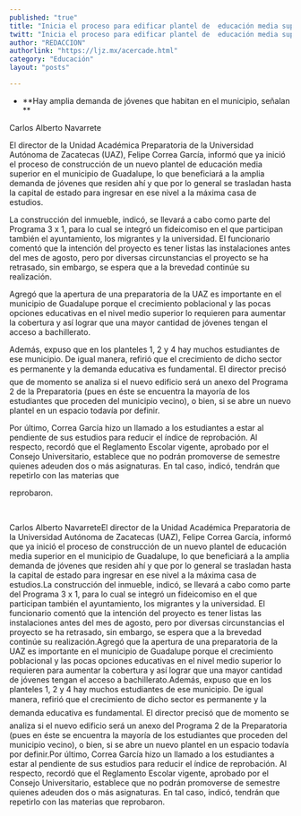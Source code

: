 ```yaml
---
published: "true"
title: "Inicia el proceso para edificar plantel de  educación media superior en Guadalupe"
twitt: "Inicia el proceso para edificar plantel de  educación media superior en Guadalupe"
author: "REDACCION"
authorlink: "https://ljz.mx/acercade.html"
category: "Educación"
layout: "posts"

---
```


*   **Hay amplia demanda de jóvenes que habitan en el municipio, señalan **


  
  
  
  
  



  Carlos Alberto Navarrete



  El director de la Unidad Académica Preparatoria de la Universidad Autónoma de Zacatecas (UAZ), Felipe Correa García, informó que ya inició el proceso de construcción de un nuevo plantel de educación media superior en el municipio de Guadalupe, lo que beneficiará a la amplia demanda de jóvenes que residen ahí y que por lo general se trasladan hasta la capital de estado para ingresar en ese nivel a la máxima casa de estudios.



  La construcción del inmueble, indicó, se llevará a cabo como parte del Programa 3 x 1, para lo cual se integró un fideicomiso en el que participan también el ayuntamiento, los migrantes y la universidad. El funcionario comentó que la intención del proyecto es tener listas las instalaciones antes del mes de agosto, pero por diversas circunstancias el proyecto se ha retrasado, sin embargo, se espera que a la brevedad continúe su realización.



  Agregó que la apertura de una preparatoria de la UAZ es importante en el municipio de Guadalupe porque el crecimiento poblacional y las pocas opciones educativas en el nivel medio superior lo requieren para aumentar la cobertura y así lograr que una mayor cantidad de jóvenes tengan el acceso a bachillerato.



  Además, expuso que en los planteles 1, 2 y 4 hay muchos estudiantes de ese municipio. De igual manera, refirió que el crecimiento de dicho sector es permanente y la demanda educativa es fundamental. El director precisó que de momento se analiza si el nuevo edificio será un anexo del Programa 2 de la Preparatoria (pues en éste se encuentra la mayoría de los estudiantes que proceden del municipio vecino), o bien, si se abre un nuevo plantel en un espacio todavía por definir.



  Por último, Correa García hizo un llamado a los estudiantes a estar al pendiente de sus estudios para reducir el índice de reprobación. Al respecto, recordó que el Reglamento Escolar vigente, aprobado por el Consejo Universitario, establece que no podrán promoverse de semestre quienes adeuden dos o más asignaturas. En tal caso, indicó, tendrán que repetirlo con las materias que



  reprobaron.



   



  Carlos Alberto NavarreteEl director de la Unidad Académica Preparatoria de la Universidad Autónoma de Zacatecas (UAZ), Felipe Correa García, informó que ya inició el proceso de construcción de un nuevo plantel de educación media superior en el municipio de Guadalupe, lo que beneficiará a la amplia demanda de jóvenes que residen ahí y que por lo general se trasladan hasta la capital de estado para ingresar en ese nivel a la máxima casa de estudios.La construcción del inmueble, indicó, se llevará a cabo como parte del Programa 3 x 1, para lo cual se integró un fideicomiso en el que participan también el ayuntamiento, los migrantes y la universidad. El funcionario comentó que la intención del proyecto es tener listas las instalaciones antes del mes de agosto, pero por diversas circunstancias el proyecto se ha retrasado, sin embargo, se espera que a la brevedad continúe su realización.Agregó que la apertura de una preparatoria de la UAZ es importante en el municipio de Guadalupe porque el crecimiento poblacional y las pocas opciones educativas en el nivel medio superior lo requieren para aumentar la cobertura y así lograr que una mayor cantidad de jóvenes tengan el acceso a bachillerato.Además, expuso que en los planteles 1, 2 y 4 hay muchos estudiantes de ese municipio. De igual manera, refirió que el crecimiento de dicho sector es permanente y la demanda educativa es fundamental. El director precisó que de momento se analiza si el nuevo edificio será un anexo del Programa 2 de la Preparatoria (pues en éste se encuentra la mayoría de los estudiantes que proceden del municipio vecino), o bien, si se abre un nuevo plantel en un espacio todavía por definir.Por último, Correa García hizo un llamado a los estudiantes a estar al pendiente de sus estudios para reducir el índice de reprobación. Al respecto, recordó que el Reglamento Escolar vigente, aprobado por el Consejo Universitario, establece que no podrán promoverse de semestre quienes adeuden dos o más asignaturas. En tal caso, indicó, tendrán que repetirlo con las materias que reprobaron.

